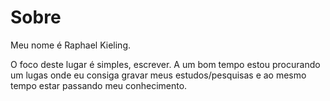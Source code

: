 # Sobre

Meu nome é Raphael Kieling. 

O foco deste lugar é simples, escrever. A um bom tempo estou procurando um lugas onde eu consiga gravar meus estudos/pesquisas e ao mesmo tempo estar passando meu conhecimento.
